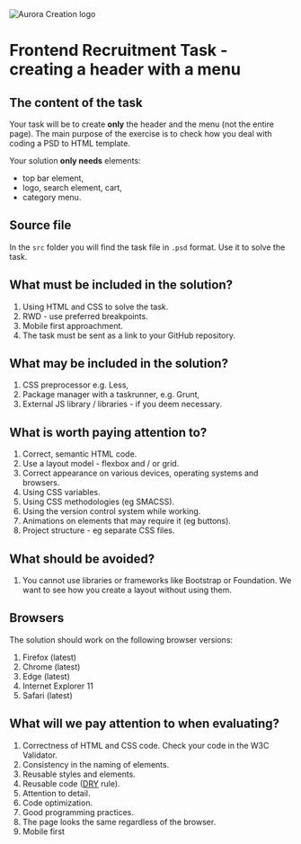 <img  src="https://github.com/auroracreation/frontend-recruitment-task-header-with-menu-en/blob/master/logo.png"  alt="Aurora Creation logo"/>

# Frontend Recruitment Task - creating a header with a menu

## The content of the task

Your task will be to create **only** the header and the menu (not the entire page). The main purpose of the exercise is to check how you deal with coding a PSD to HTML template.

Your solution **only needs** elements:
- top bar element,
- logo, search element, cart,
- category menu.


## Source file

In the `src` folder you will find the task file in `.psd` format. Use it to solve the task.

## What must be included in the solution?

1. Using HTML and CSS to solve the task.
2. RWD - use preferred breakpoints.
3. Mobile first approachment.
4. The task must be sent as a link to your GitHub repository.

## What may be included in the solution?

1. CSS preprocessor e.g. Less,
2. Package manager with a taskrunner, e.g. Grunt,
3. External JS library / libraries - if you deem necessary.

## What is worth paying attention to?

1. Correct, semantic HTML code.
2. Use a layout model - flexbox and / or grid.
4. Correct appearance on various devices, operating systems and browsers.
5. Using CSS variables.
6. Using CSS methodologies (eg SMACSS).
7. Using the version control system while working.
8. Animations on elements that may require it (eg buttons).
9. Project structure - eg separate CSS files.

## What should be avoided?

1. You cannot use libraries or frameworks like Bootstrap or Foundation. We want to see how you create a layout without using them.

## Browsers

The solution should work on the following browser versions:

1. Firefox (latest)
2. Chrome (latest)
3. Edge (latest)
4. Internet Explorer 11
5. Safari (latest)

## What will we pay attention to when evaluating?

1. Correctness of HTML and CSS code. Check your code in the W3C Validator.
2. Consistency in the naming of elements.
3. Reusable styles and elements.
4. Reusable code ([DRY](https://en.wikipedia.org/wiki/Don%27t_repeat_yourself) rule).
5. Attention to detail.
6. Code optimization.
7. Good programming practices.
8. The page looks the same regardless of the browser.
9. Mobile first
